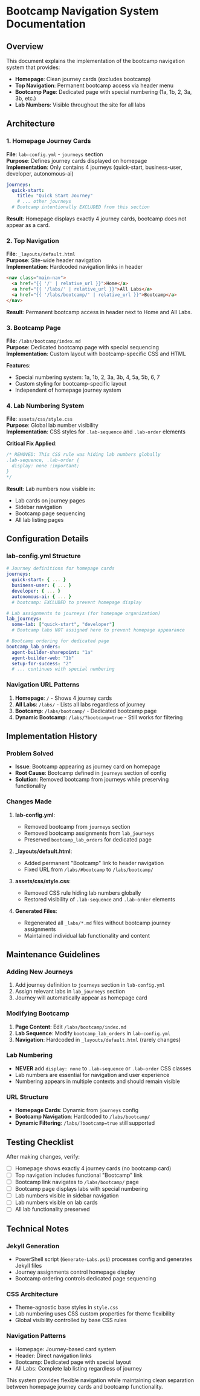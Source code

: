 # Bootcamp Navigation System Documentation

## Overview

This document explains the implementation of the bootcamp navigation system that provides:
- **Homepage**: Clean journey cards (excludes bootcamp)
- **Top Navigation**: Permanent bootcamp access via header menu
- **Bootcamp Page**: Dedicated page with special numbering (1a, 1b, 2, 3a, 3b, etc.)
- **Lab Numbers**: Visible throughout the site for all labs

## Architecture

### 1. Homepage Journey Cards

**File**: `lab-config.yml` - `journeys` section  
**Purpose**: Defines journey cards displayed on homepage  
**Implementation**: Only contains 4 journeys (quick-start, business-user, developer, autonomous-ai)

```yaml
journeys:
  quick-start:
    title: "Quick Start Journey"
    # ... other journeys
  # Bootcamp intentionally EXCLUDED from this section
```

**Result**: Homepage displays exactly 4 journey cards, bootcamp does not appear as a card.

### 2. Top Navigation

**File**: `_layouts/default.html`  
**Purpose**: Site-wide header navigation  
**Implementation**: Hardcoded navigation links in header

```html
<nav class="main-nav">
  <a href="{{ '/' | relative_url }}">Home</a>
  <a href="{{ '/labs/' | relative_url }}">All Labs</a>
  <a href="{{ '/labs/bootcamp/' | relative_url }}">Bootcamp</a>
</nav>
```

**Result**: Permanent bootcamp access in header next to Home and All Labs.

### 3. Bootcamp Page

**File**: `/labs/bootcamp/index.md`  
**Purpose**: Dedicated bootcamp page with special sequencing  
**Implementation**: Custom layout with bootcamp-specific CSS and HTML

**Features**:
- Special numbering system: 1a, 1b, 2, 3a, 3b, 4, 5a, 5b, 6, 7
- Custom styling for bootcamp-specific layout
- Independent of homepage journey system

### 4. Lab Numbering System

**File**: `assets/css/style.css`  
**Purpose**: Global lab number visibility  
**Implementation**: CSS styles for `.lab-sequence` and `.lab-order` elements

**Critical Fix Applied**:
```css
/* REMOVED: This CSS rule was hiding lab numbers globally
.lab-sequence, .lab-order { 
  display: none !important; 
}
*/
```

**Result**: Lab numbers now visible in:
- Lab cards on journey pages
- Sidebar navigation
- Bootcamp page sequencing
- All lab listing pages

## Configuration Details

### lab-config.yml Structure

```yaml
# Journey definitions for homepage cards
journeys:
  quick-start: { ... }
  business-user: { ... }
  developer: { ... }
  autonomous-ai: { ... }
  # bootcamp: EXCLUDED to prevent homepage display

# Lab assignments to journeys (for homepage organization)
lab_journeys:
  some-lab: ["quick-start", "developer"]
  # Bootcamp labs NOT assigned here to prevent homepage appearance

# Bootcamp ordering for dedicated page
bootcamp_lab_orders:
  agent-builder-sharepoint: "1a"
  agent-builder-web: "1b"
  setup-for-success: "2"
  # ... continues with special numbering
```

### Navigation URL Patterns

1. **Homepage**: `/` - Shows 4 journey cards
2. **All Labs**: `/labs/` - Lists all labs regardless of journey
3. **Bootcamp**: `/labs/bootcamp/` - Dedicated bootcamp page
4. **Dynamic Bootcamp**: `/labs/?bootcamp=true` - Still works for filtering

## Implementation History

### Problem Solved
- **Issue**: Bootcamp appearing as journey card on homepage
- **Root Cause**: Bootcamp defined in `journeys` section of config
- **Solution**: Removed bootcamp from journeys while preserving functionality

### Changes Made

1. **lab-config.yml**:
   - Removed bootcamp from `journeys` section
   - Removed bootcamp assignments from `lab_journeys`
   - Preserved `bootcamp_lab_orders` for dedicated page

2. **_layouts/default.html**:
   - Added permanent "Bootcamp" link to header navigation
   - Fixed URL from `/labs/#bootcamp` to `/labs/bootcamp/`

3. **assets/css/style.css**:
   - Removed CSS rule hiding lab numbers globally
   - Restored visibility of `.lab-sequence` and `.lab-order` elements

4. **Generated Files**:
   - Regenerated all `_labs/*.md` files without bootcamp journey assignments
   - Maintained individual lab functionality and content

## Maintenance Guidelines

### Adding New Journeys
1. Add journey definition to `journeys` section in `lab-config.yml`
2. Assign relevant labs in `lab_journeys` section
3. Journey will automatically appear as homepage card

### Modifying Bootcamp
1. **Page Content**: Edit `/labs/bootcamp/index.md`
2. **Lab Sequence**: Modify `bootcamp_lab_orders` in `lab-config.yml`
3. **Navigation**: Hardcoded in `_layouts/default.html` (rarely changes)

### Lab Numbering
- **NEVER** add `display: none` to `.lab-sequence` or `.lab-order` CSS classes
- Lab numbers are essential for navigation and user experience
- Numbering appears in multiple contexts and should remain visible

### URL Structure
- **Homepage Cards**: Dynamic from `journeys` config
- **Bootcamp Navigation**: Hardcoded to `/labs/bootcamp/`
- **Dynamic Filtering**: `/labs/?bootcamp=true` still supported

## Testing Checklist

After making changes, verify:

- [ ] Homepage shows exactly 4 journey cards (no bootcamp card)
- [ ] Top navigation includes functional "Bootcamp" link
- [ ] Bootcamp link navigates to `/labs/bootcamp/` page
- [ ] Bootcamp page displays labs with special numbering
- [ ] Lab numbers visible in sidebar navigation
- [ ] Lab numbers visible on lab cards
- [ ] All lab functionality preserved

## Technical Notes

### Jekyll Generation
- PowerShell script (`Generate-Labs.ps1`) processes config and generates Jekyll files
- Journey assignments control homepage display
- Bootcamp ordering controls dedicated page sequencing

### CSS Architecture
- Theme-agnostic base styles in `style.css`
- Lab numbering uses CSS custom properties for theme flexibility
- Global visibility controlled by base CSS rules

### Navigation Patterns
- Homepage: Journey-based card system
- Header: Direct navigation links
- Bootcamp: Dedicated page with special layout
- All Labs: Complete lab listing regardless of journey

This system provides flexible navigation while maintaining clean separation between homepage journey cards and bootcamp functionality.